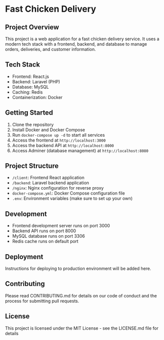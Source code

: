 # Fast Chicken Delivery

## Project Overview
This project is a web application for a fast chicken delivery service. It uses a modern tech stack with a frontend, backend, and database to manage orders, deliveries, and customer information.

## Tech Stack
- Frontend: React.js
- Backend: Laravel (PHP)
- Database: MySQL
- Caching: Redis
- Containerization: Docker

## Getting Started
1. Clone the repository
2. Install Docker and Docker Compose
3. Run `docker-compose up -d` to start all services
4. Access the frontend at `http://localhost:3000`
5. Access the backend API at `http://localhost:8000`
6. Access Adminer (database management) at `http://localhost:8080`

## Project Structure
- `/client`: Frontend React application
- `/backend`: Laravel backend application
- `/nginx`: Nginx configuration for reverse proxy
- `docker-compose.yml`: Docker Compose configuration file
- `.env`: Environment variables (make sure to set up your own)

## Development
- Frontend development server runs on port 3000
- Backend API runs on port 8000
- MySQL database runs on port 3306
- Redis cache runs on default port

## Deployment
Instructions for deploying to production environment will be added here.

## Contributing
Please read CONTRIBUTING.md for details on our code of conduct and the process for submitting pull requests.

## License
This project is licensed under the MIT License - see the LICENSE.md file for details